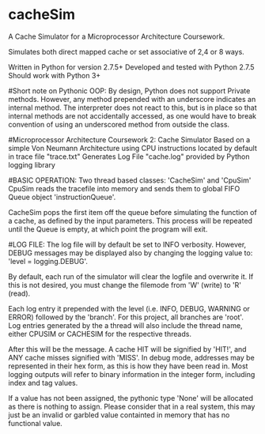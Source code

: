cacheSim
========

A Cache Simulator for a Microprocessor Architecture Coursework.

Simulates both direct mapped cache or set associative of 2,4 or 8 ways.


 Written in Python for version 2.7.5+
 Developed and tested with Python 2.7.5
 Should work with Python 3+

 #Short note on Pythonic OOP:
 By design, Python does not support Private methods.
 However, any method prepended with an underscore
 indicates an internal method. The interpreter does not
 react to this, but is in place so that internal methods are not
 accidentally accessed, as one would have to break convention of
 using an underscored method from outside the class.

 #Microprocessor Architecture Coursework 2: Cache Simulator
 Based on a simple Von Neumann Architecture
 using CPU instructions located by default
 in trace file "trace.txt"
 Generates Log File "cache.log" provided by Python logging library

 #BASIC OPERATION:
 Two thread based classes: 'CacheSim' and 'CpuSim'
 CpuSim reads the tracefile into memory and sends them to global FIFO
 Queue object 'instructionQueue'.

 CacheSim pops the first item off the queue before simulating the
 function of a cache, as defined by the input parameters.
 This process will be repeated until the Queue is empty, at which point
 the program will exit.

 #LOG FILE:
 The log file will by default be set to INFO verbosity. However, DEBUG
 messages may be displayed also by changing the logging value to:
 'level = logging.DEBUG'.

 By default, each run of the simulator will clear the logfile and
 overwrite it. If this is not desired, you must change the filemode
 from 'W' (write) to 'R' (read).

 Each log entry it prepended with the level (i.e. INFO, DEBUG, WARNING or ERROR)
 followed by the 'branch'. For this project, all branches are 'root'.
 Log entries generated by the a thread will also include the thread name,
 either CPUSIM or CACHESIM for the respective threads.

 After this will be the message. A cache HIT will be signified by 'HIT!',
 and ANY cache misses signified with 'MISS'.
 In debug mode, addresses may be represented in their hex form,
 as this is how they have been read in.
 Most logging outputs will refer to binary information in the
 integer form, including index and tag values.

 If a value has not been assigned, the pythonic type 'None' will be
 allocated as there is nothing to assign. Please consider that in a real
 system, this may just be an invalid or garbled value containted in
 memory that has no functional value.
